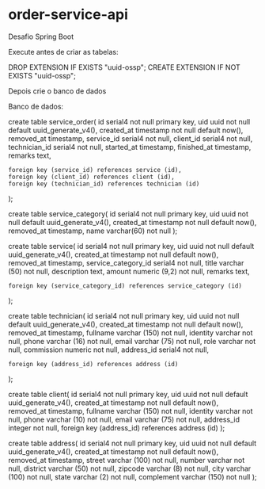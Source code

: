 # order-service-api
Desafio Spring Boot

Execute antes de criar as tabelas:

DROP EXTENSION IF EXISTS "uuid-ossp";
CREATE EXTENSION IF NOT EXISTS "uuid-ossp";

Depois crie o banco de dados

Banco de dados:

create table service_order(
	id serial4 not null primary key,
	uid uuid not null default uuid_generate_v4(),
	created_at timestamp not null default now(),
	removed_at timestamp,
	service_id serial4 not null,
	client_id serial4 not null,
	technician_id serial4 not null,
	started_at timestamp,
	finished_at timestamp,
	remarks text,
	
	foreign key (service_id) references service (id),
	foreign key (client_id) references client (id),
	foreign key (technician_id) references technician (id)
);

create table service_category(
	id serial4 not null primary key,
	uid uuid not null default uuid_generate_v4(),
	created_at timestamp not null default now(),
	removed_at timestamp,
	name varchar(60) not null
);

create table service(
	id serial4 not null primary key,
	uid uuid not null default uuid_generate_v4(),
	created_at timestamp not null default now(),
	removed_at timestamp,
	service_category_id serial4 not null,
	title varchar (50) not null,
	description text,
	amount numeric (9,2) not null,
	remarks text,
	
	foreign key (service_category_id) references service_category (id)
);

create table technician(
	id serial4 not null primary key,
	uid uuid not null default uuid_generate_v4(),
	created_at timestamp not null default now(),
	removed_at timestamp,
	fullname varchar (150) not null,
	identity varchar not null,
	phone varchar (16) not null,
	email varchar (75) not null,
	role varchar not null,
	commission numeric not null,
	address_id serial4 not null,
	
	foreign key (address_id) references address (id)
); 

create table client(
	id serial4 not null primary key,
	uid uuid not null default uuid_generate_v4(),
	created_at timestamp not null default now(),
	removed_at timestamp,
	fullname varchar (150) not null,
	identity varchar not null,
	phone varchar (10) not null,
	email varchar (75) not null,
	address_id integer not null,
	foreign key (address_id) references address (id)
);

create table address(
	id serial4 not null primary key,
	uid uuid not null default uuid_generate_v4(),
	created_at timestamp not null default now(),
	removed_at timestamp,
	street varchar (100) not null,
	number varchar not null,
	district varchar (50) not null,
	zipcode varchar (8) not null,
	city varchar (100) not null,
	state varchar (2) not null,
	complement varchar (150) not null
);
